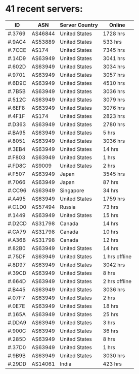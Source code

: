 # 41 recent servers:

| ID | ASN | Server Country | Online |
| ------ | ------ | ------ | ------ |
| #.3769 | AS46844 | United States | 1728 hrs |
| #.9AC4 | AS53889 | United States | 533 hrs |
| #.7CCE | AS174 | United States | 7345 hrs |
| #.14D9 | AS63949 | United States | 3041 hrs |
| #.602D | AS63949 | United States | 3034 hrs |
| #.9701 | AS63949 | United States | 3057 hrs |
| #.6D9C | AS63949 | United States | 4510 hrs |
| #.7B5B | AS63949 | United States | 3036 hrs |
| #.512C | AS63949 | United States | 3079 hrs |
| #.6EF8 | AS63949 | United States | 3076 hrs |
| #.4F1F | AS174 | United States | 2823 hrs |
| #.D363 | AS63949 | United States | 2780 hrs |
| #.BA95 | AS63949 | United States | 5 hrs |
| #.8051 | AS63949 | United States | 3036 hrs |
| #.3EB4 | AS63949 | United States | 14 hrs |
| #.F803 | AS63949 | United States | 1 hrs |
| #.FD8C | AS9009 | United States | 2 hrs |
| #.F507 | AS63949 | Japan | 3545 hrs |
| #.7066 | AS63949 | Japan | 87 hrs |
| #.CC96 | AS63949 | Singapore | 34 hrs |
| #.A495 | AS63949 | United States | 1759 hrs |
| #.C1D0 | AS57494 | Russia | 73 hrs |
| #.1449 | AS63949 | United States | 15 hrs |
| #.D2CD | AS31798 | Canada | 14 hrs |
| #.CA79 | AS31798 | Canada | 10 hrs |
| #.A36B | AS31798 | Canada | 12 hrs |
| #.82B0 | AS63949 | United States | 14 hrs |
| #.75DF | AS63949 | United States | 1 hrs offline |
| #.8D97 | AS63949 | United States | 3042 hrs |
| #.39CD | AS63949 | United States | 8 hrs |
| #.664D | AS63949 | United States | 2 hrs offline |
| #.B445 | AS63949 | United States | 3036 hrs |
| #.07F7 | AS63949 | United States | 2 hrs |
| #.0E7E | AS63949 | United States | 18 hrs |
| #.165A | AS63949 | United States | 25 hrs |
| #.DDA9 | AS63949 | United States | 3 hrs |
| #.900C | AS63949 | United States | 36 hrs |
| #.285D | AS63949 | United States | 8 hrs |
| #.37D0 | AS63949 | United States | 1 hrs |
| #.9B9B | AS63949 | United States | 3030 hrs |
| #.29DD | AS14061 | India | 423 hrs |

